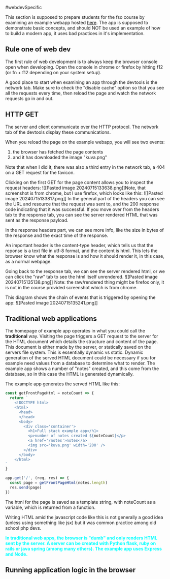 #webdevSpecific 

This section is supposed to prepare students for the fso course by examining an example webapp hosted [here](https://studies.cs.helsinki.fi/exampleapp/). The app is supposed to demonstrate basic concepts, and should NOT be used an example of how to build a modern app, it uses bad practices in it's implementation.

## Rule one of web dev
The first rule of web development is to always keep the browser console open when developing. Open the console in chrome or firefox by hitting f12 (or fn + f12 depending on your system setup). 

A good place to start when examining an app through the devtools is the network tab. Make sure to check the "disable cache" option so that you see all the requests every time, then reload the page and watch the network requests go in and out.

## HTTP GET
The server and client communicate over the HTTP protocol. The network tab of the devtools display these communications.

When you reload the page on the example webapp, you will see two events:
1. the browser has fetched the page contents
2. and it has downloaded the image "kuva.png"

Note that when I did it, there was also a third entry in the network tab, a 404 on a GET request for the favicon.

Clicking on the first GET for the page content allows you to inspect the request headers:
![[Pasted image 20240715133638.png]]Note, that screenshot is from chrome, but I use firefox, which looks like this:
![[Pasted image 20240715133817.png]]
In the general part of the headers you can see the URL and resource that the request was sent to, and the 200 response code indicating that it was successful. If you move over from the headers tab to the response tab, you can see the server rendered HTML that was sent as the response payload.

In the response headers part, we can see more info, like the size in bytes of the response and the exact time of the response. 

An important header is the content-type header, which tells us that the reponse is a text file in utf-8 format, and the content is html. This lets the browser know what the response is and how it should render it, in this case, as a normal webpage. 

Going back to the response tab, we can see the server rendered html, or we can click the "raw" tab to see the html itself unrendered. 
![[Pasted image 20240715135138.png]]
Note: the raw/rendered thing might be firefox only, it is not in the course provided screenshot which is from chrome. 

This diagram shows the chain of events that is triggered by opening the app:
![[Pasted image 20240715135241.png]]

## Traditional web applications
The homepage of example app operates in what you could call the **traditional** way. Visiting the page triggers a GET request to the server for the HTML document which details the structure and content of the page. This document is either made by the server, or statically saved on the servers file system. This is essentially dynamic vs static. Dynamic generation of the served HTML document could be necessary if you for example need values from a database to determine what to render. The example app shows a number of "notes" created, and this come from the database, so in this case the HTML is generated dynamically. 

The example app generates the served HTML like this:
```javascript
const getFrontPageHtml = noteCount => {
  return `
    <!DOCTYPE html>
    <html>
      <head>
      </head>
      <body>
        <div class='container'>
          <h1>Full stack example app</h1>
          <p>number of notes created ${noteCount}</p>
          <a href='/notes'>notes</a>
          <img src='kuva.png' width='200' />
        </div>
      </body>
    </html>
`
}

app.get('/', (req, res) => {
  const page = getFrontPageHtml(notes.length)
  res.send(page)
})
```
The html for the page is saved as a template string, with noteCount as a variable, which is returned from a function. 

Writing HTML amid the javascript code like this is not generally a good idea (unless using something like jsx) but it was common practice among old school php devs. 

<div style="font-weight: bold; color: cyan;">In traditional web apps, the browser is "dumb" and only renders HTML sent by the server. A server can be created with Python flask, ruby on rails or java spring (among many others). The example app uses Express and Node. </div>

## Running application logic in the browser
